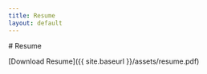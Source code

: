 ```yaml
---
title: Resume
layout: default
---
```

<link rel="stylesheet" href="{{ site.baseurl }}/assets/css/custom.css">
# Resume

[Download Resume]({{ site.baseurl }}/assets/resume.pdf)